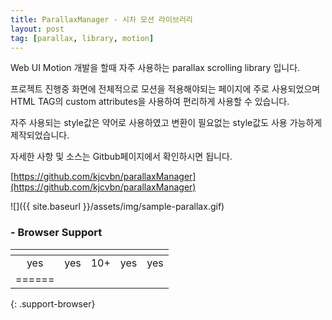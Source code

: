 ```yaml
---
title: ParallaxManager - 시차 모션 라이브러리
layout: post
tag: [parallax, library, motion]
---
```


Web UI Motion 개발을 할때 자주 사용하는 parallax scrolling library 입니다.

프로젝트 진행중 화면에 전체적으로 모션을 적용해야되는 페이지에 주로 사용되었으며 HTML TAG의 custom attributes을 사용하여 편리하게 사용할 수 있습니다.

자주 사용되는 style값은 약어로 사용하였고 변환이 필요없는 style값도 사용 가능하게 제작되었습니다.

자세한 사항 및 소스는 Gitbub페이지에서 확인하시면 됩니다.

<i class="fab fa-github"></i>[https://github.com/kjcvbn/parallaxManager](https://github.com/kjcvbn/parallaxManager)

![]({{ site.baseurl }}/assets/img/sample-parallax.gif)



### - Browser Support

|<i class="fab fa-chrome"></i>|<i class="fab fa-firefox"></i>|<i class="fab fa-internet-explorer"></i>|<i class="fab fa-opera"></i>|<i class="fab fa-safari"></i>|
|:------:|:------:|:------:|:------:|:------:|
|yes|yes|10+|yes|yes|
|======
{: .support-browser}